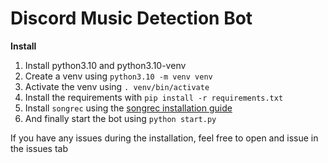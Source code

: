 # Discord Music Detection Bot

**Install**
1. Install python3.10 and python3.10-venv
2. Create a venv using `python3.10 -m venv venv`
3. Activate the venv using `. venv/bin/activate`
4. Install the requirements with `pip install -r requirements.txt`
5. Install `songrec` using the [songrec installation guide](https://github.com/marin-m/SongRec#Installation)
6. And finally start the bot using `python start.py`

If you have any issues during the installation, feel free to open and issue in the issues tab